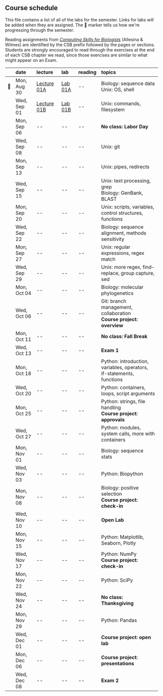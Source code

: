 
## Course schedule

This file contains a list of all of the labs for the semester. Links for labs will be added when they are assigned. The :dna: marker tells us how we're progressing through the semester.

Reading assignments from [*Computing Skills for Biologists*](https://computingskillsforbiologists.com/) (Allesina & Wilmes) are identified by the CSB prefix followed by the pages or sections. Students are strongly encouraged to read through the exercises at the end of each CSB chapter we read, since those exercises are similar to what might appear on an Exam.

|         | date        | lecture | lab     | reading | topics |
| :-:     | :--         | :-      |   :-    | :--     | :--    |
|  :dna:  | Mon, Aug 30 | <a href="https://github.com/WUSTL-Biol4220/home/raw/master/lectures/lecture_01A.pdf">Lecture 01A</a>   | [Lab 01A](labs/lab_01A.md) | -- | Biology: sequence data<br>Unix: OS, shell |
|         | Wed, Sep 01 | <a href="https://github.com/WUSTL-Biol4220/home/raw/master/lectures/lecture_01B.pdf">Lecture 01B</a>   | [Lab 01B](labs/lab_01B.md) | -- | Unix: commands, filesystem |
|         | Mon, Sep 06 | -- | -- | -- | **No class: Labor Day** |
|         | Wed, Sep 08 | -- | -- | -- | Unix: git |
|         | Mon, Sep 13 | -- | -- | -- | Unix: pipes, redirects |
|         | Wed, Sep 15 | -- | -- | -- | Unix: text processing, grep<br>Biology: GenBank, BLAST | 
|         | Mon, Sep 20 | -- | -- | -- | Unix: scripts, variables, control structures, functions  |
|         | Wed, Sep 22 | -- | -- | -- | Biology: sequence alignment, methods sensitivity |
|         | Mon, Sep 27 | -- | -- | -- | Unix: regular expressions, regex match |
|         | Wed, Sep 29 | -- | -- | -- | Unix: more regex, find-replace, group capture, sed |
|         | Mon, Oct 04 | -- | -- | -- | Biology: molecular phylogenetics |
|         | Wed, Oct 06 | -- | -- | -- | Git: branch management, collaboration<br>**Course project: overview** | 
|         | Mon, Oct 11 | -- | -- | -- | **No class: Fall Break** |
|         | Wed, Oct 13 | -- | -- | -- | **Exam 1** |
|         | Mon, Oct 18 | -- | -- | -- | Python: introduction, variables, operators,<br>if-statements, functions |
|         | Wed, Oct 20 | -- | -- | -- | Python: containers, loops, script arguments |
|         | Mon, Oct 25 | -- | -- | -- | Python: strings, file handling<br>**Course project: approvals**  |
|         | Wed, Oct 27 | -- | -- | -- | Python: modules, system calls, more with containers |
|         | Mon, Nov 01 | -- | -- | -- | Biology: sequence stats |
|         | Wed, Nov 03 | -- | -- | -- | Python: Biopython |
|         | Mon, Nov 08 | -- | -- | -- | Biology: positive selection<br>**Course project: check-in**   |
|         | Wed, Nov 10 | -- | -- | -- | **Open Lab** |
|         | Mon, Nov 15 | -- | -- | -- | Python: Matplotlib, Seaborn, Plotly |
|         | Wed, Nov 17 | -- | -- | -- | Python: NumPy <br>**Course project: check-in**   |
|         | Mon, Nov 22 | -- | -- | -- | Python: SciPy |
|         | Wed, Nov 24 | -- | -- | -- | **No class: Thanksgiving** |
|         | Mon, Nov 29 | -- | -- | -- | Python: Pandas  |
|         | Wed, Dec 01 | -- | -- | -- | **Course project: open lab**  |
|         | Mon, Dec 06 | -- | -- | -- | **Course project: presentations**  |
|         | Wed, Dec 08 | -- | -- | -- | **Exam 2**  |
